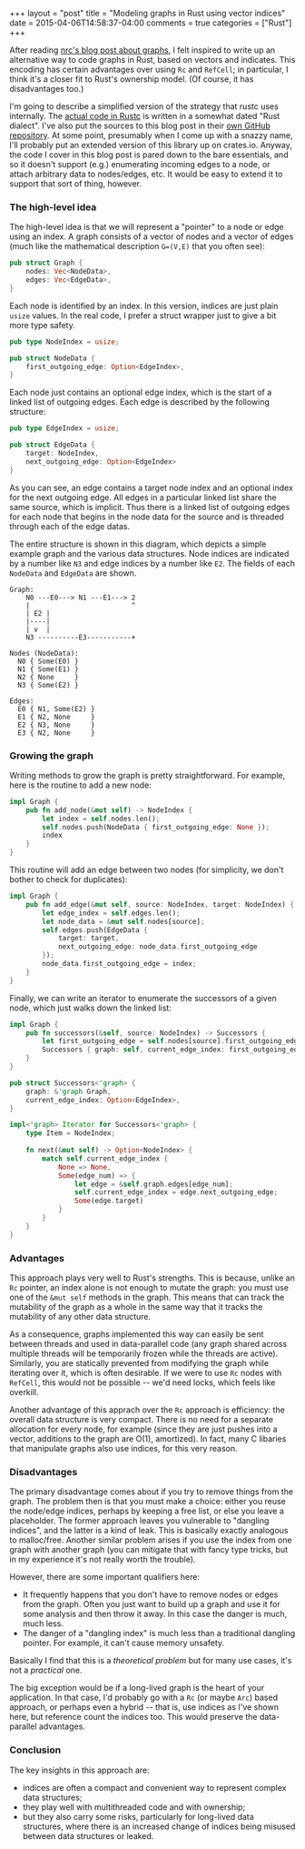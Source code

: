 +++
layout = "post"
title = "Modeling graphs in Rust using vector indices"
date = 2015-04-06T14:58:37-04:00
comments = true
categories = ["Rust"]
+++

After reading [nrc's blog post about graphs][1], I felt inspired to
write up an alternative way to code graphs in Rust, based on vectors
and indicates. This encoding has certain advantages over using `Rc`
and `RefCell`; in particular, I think it's a closer fit to Rust's
ownership model. (Of course, it has disadvantages too.)

[1]: http://featherweightmusings.blogspot.com/2015/04/graphs-in-rust.html

I'm going to describe a simplified version of the strategy that rustc
uses internally. The [actual code in Rustc][graph.rs] is written in a
somewhat dated "Rust dialect". I've also put the sources to this blog
post in their [own GitHub repository][gh]. At some point, presumably
when I come up with a snazzy name, I'll probably put an extended
version of this library up on crates.io. Anyway, the code I cover in
this blog post is pared down to the bare essentials, and so it doesn't
support (e.g.) enumerating incoming edges to a node, or attach
arbitrary data to nodes/edges, etc. It would be easy to extend it to
support that sort of thing, however.

[graph.rs]: https://github.com/rust-lang/rust/blob/master/src/librustc/middle/graph.rs
[gh]: https://github.com/nikomatsakis/simple-graph

<!-- more -->

### The high-level idea

The high-level idea is that we will represent a "pointer" to a node or
edge using an index. A graph consists of a vector of nodes and a
vector of edges (much like the mathematical description `G=(V,E)` that
you often see):

```rust
pub struct Graph {
    nodes: Vec<NodeData>,
    edges: Vec<EdgeData>,
}
```

Each node is identified by an index. In this version, indices are just
plain `usize` values. In the real code, I prefer a struct wrapper just
to give a bit more type safety.

```rust
pub type NodeIndex = usize;

pub struct NodeData {
    first_outgoing_edge: Option<EdgeIndex>,
}
```

Each node just contains an optional edge index, which is the start of
a linked list of outgoing edges. Each edge is described by the
following structure:

```rust
pub type EdgeIndex = usize;

pub struct EdgeData {
    target: NodeIndex,
    next_outgoing_edge: Option<EdgeIndex>
}
```

As you can see, an edge contains a target node index and an optional
index for the next outgoing edge. All edges in a particular linked
list share the same source, which is implicit. Thus there is a linked
list of outgoing edges for each node that begins in the node data for
the source and is threaded through each of the edge datas.

The entire structure is shown in this diagram, which depicts a simple
example graph and the various data structures. Node indices are
indicated by a number like `N3` and edge indices by a number like
`E2`. The fields of each `NodeData` and `EdgeData` are shown.

```
Graph:
    N0 ---E0---> N1 ---E1---> 2
    |                         ^
    | E2 |
    |----|
    | v  |
    N3 ----------E3-----------+
    
Nodes (NodeData):
  N0 { Some(E0) }     
  N1 { Some(E1) }
  N2 { None     } 
  N3 { Some(E2) } 
  
Edges:
  E0 { N1, Some(E2) }
  E1 { N2, None     }
  E2 { N3, None     }
  E3 { N2, None     }
```

### Growing the graph

Writing methods to grow the graph is pretty straightforward. For
example, here is the routine to add a new node:

```rust
impl Graph {
    pub fn add_node(&mut self) -> NodeIndex {
        let index = self.nodes.len();
        self.nodes.push(NodeData { first_outgoing_edge: None });
        index
    }
}
```

This routine will add an edge between two nodes (for simplicity, we
don't bother to check for duplicates):

```rust
impl Graph {
    pub fn add_edge(&mut self, source: NodeIndex, target: NodeIndex) {
        let edge_index = self.edges.len();
        let node_data = &mut self.nodes[source];
        self.edges.push(EdgeData {
            target: target,
            next_outgoing_edge: node_data.first_outgoing_edge
        });
        node_data.first_outgoing_edge = index;
    }
}
```

Finally, we can write an iterator to enumerate the successors of a
given node, which just walks down the linked list:

```rust
impl Graph {
    pub fn successors(&self, source: NodeIndex) -> Successors {
        let first_outgoing_edge = self.nodes[source].first_outgoing_edge;
        Successors { graph: self, current_edge_index: first_outgoing_edge }
    }
}

pub struct Successors<'graph> {
    graph: &'graph Graph,
    current_edge_index: Option<EdgeIndex>,
}

impl<'graph> Iterator for Successors<'graph> {
    type Item = NodeIndex;
    
    fn next(&mut self) -> Option<NodeIndex> {
        match self.current_edge_index {
            None => None,
            Some(edge_num) => {
                let edge = &self.graph.edges[edge_num];
                self.current_edge_index = edge.next_outgoing_edge;
                Some(edge.target)
            }
        }
    }
}
```

### Advantages

This approach plays very well to Rust's strengths. This is because,
unlike an `Rc` pointer, an index alone is not enough to mutate the
graph: you must use one of the `&mut self` methods in the graph. This
means that can track the mutability of the graph as a whole in the
same way that it tracks the mutability of any other data structure.

As a consequence, graphs implemented this way can easily be sent
between threads and used in data-parallel code (any graph shared
across multiple threads will be temporarily frozen while the threads
are active). Similarly, you are statically prevented from modifying
the graph while iterating over it, which is often desirable. If we
were to use `Rc` nodes with `RefCell`, this would not be possible --
we'd need locks, which feels like overkill.

Another advantage of this apprach over the `Rc` approach is
efficiency: the overall data structure is very compact. There is no
need for a separate allocation for every node, for example (since they
are just pushes into a vector, additions to the graph are O(1),
amortized). In fact, many C libaries that manipulate graphs also use
indices, for this very reason.

### Disadvantages

The primary disadvantage comes about if you try to remove things from
the graph. The problem then is that you must make a choice: either you
reuse the node/edge indices, perhaps by keeping a free list, or else
you leave a placeholder. The former approach leaves you vulnerable to
"dangling indices", and the latter is a kind of leak. This is
basically exactly analogous to malloc/free. Another similar problem
arises if you use the index from one graph with another graph (you can
mitigate that with fancy type tricks, but in my experience it's not
really worth the trouble).

However, there are some important qualifiers here:

- It frequently happens that you don't have to remove nodes or edges
  from the graph.  Often you just want to build up a graph and use it
  for some analysis and then throw it away. In this case the danger is
  much, much less.
- The danger of a "dangling index" is much less than a traditional
  dangling pointer. For example, it can't cause memory unsafety.
  
Basically I find that this is a *theoretical problem* but for many use
cases, it's not a *practical* one.

The big exception would be if a long-lived graph is the heart of your
application. In that case, I'd probably go with a `Rc` (or maybe
`Arc`) based approach, or perhaps even a hybrid -- that is, use
indices as I've shown here, but reference count the indices too. This
would preserve the data-parallel advantages.

### Conclusion

The key insights in this approach are:

- indices are often a compact and convenient way to represent complex
  data structures;
- they play well with multithreaded code and with ownership;
- but they also carry some risks, particularly for long-lived data
  structures, where there is an increased change of indices being
  misused between data structures or leaked.

